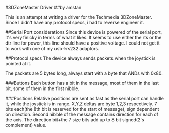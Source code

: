 #3DZoneMaster Driver
##by amstan

This is an attempt at writing a driver for the Techmedia 3DZoneMaster. Since I didn't have any protocol specs, i had to reverse engineer it.

##Serial Port considerations
Since this device is powered of the serial port, it's very finicky in terms of what it likes. It seems to use either the rts or the dtr line for power, this line should have a positive voltage. I could not get it to work with 
one of my usb->rs232 adaptors.

##Protocol specs
The device always sends packets when the joystick is pointed at it.

The packets are 5 bytes long, always start with a byte that ANDs with 0x80.

###Buttons
Each button has a bit in the message, most of them in the last bit, some of them in the first nibble.

###Positions
Relative positions are sent as fast as the serial port can handle it, while the joystick is in range.
X,Y,Z deltas are byte 1,2,3 respectively. 7 bits each(the 8th bit is reserved for the start of message), sign dependent on direction. Second nibble of the message contains direction for each of the axis. The direction bit+the 7 size bits add up to 8 bit signed(2's complement) value.